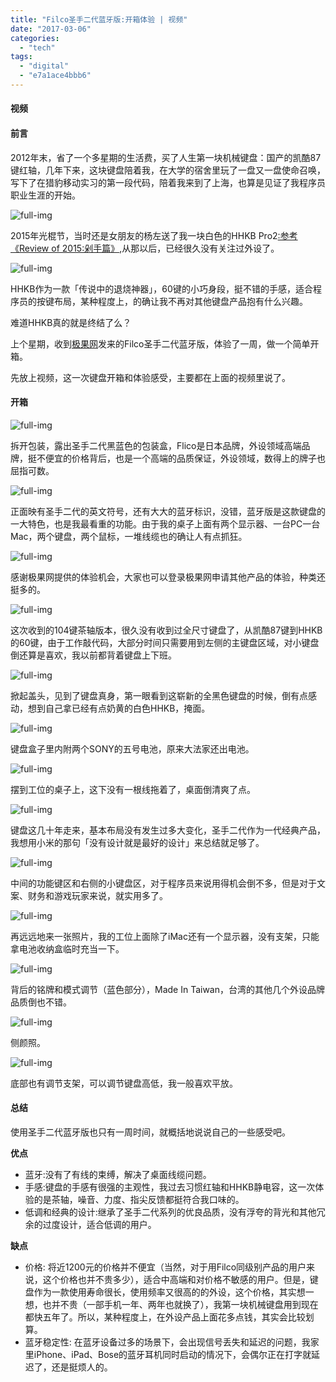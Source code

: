 ```yaml
---
title: "Filco圣手二代蓝牙版:开箱体验 | 视频"
date: "2017-03-06"
categories: 
  - "tech"
tags: 
  - "digital"
  - "e7a1ace4bbb6"
---
```


#### 视频

#### 前言

2012年末，省了一个多星期的生活费，买了人生第一块机械键盘：国产的凯酷87键红轴，几年下来，这块键盘陪着我，在大学的宿舍里玩了一盘又一盘使命召唤，写下了在猎豹移动实习的第一段代码，陪着我来到了上海，也算是见证了我程序员职业生涯的开始。

![full-img](https://static.is26.com/blog/2017/03/taobao.png)

2015年光棍节，当时还是女朋友的杨左送了我一块白色的HHKB Pro2[:参考《Review of 2015:剁手篇》](https://luolei.org/review-or-2015-gadget/),从那以后，已经很久没有关注过外设了。

![full-img](https://static.is26.com/blog/2016/01/buy/hhkb1.JPG)

HHKB作为一款「传说中的退烧神器」，60键的小巧身段，挺不错的手感，适合程序员的按键布局，某种程度上，的确让我不再对其他键盘产品抱有什么兴趣。

难道HHKB真的就是终结了么？

上个星期，收到[极果网](http://www.jiguo.com/)发来的Filco圣手二代蓝牙版，体验了一周，做一个简单开箱。

先放上视频，这一次键盘开箱和体验感受，主要都在上面的视频里说了。

#### 开箱

![full-img](https://static.is26.com/blog/2017/03/flico-1.jpg)

拆开包装，露出圣手二代黑蓝色的包装盒，Flico是日本品牌，外设领域高端品牌，挺不便宜的价格背后，也是一个高端的品质保证，外设领域，数得上的牌子也屈指可数。

![full-img](https://static.is26.com/blog/2017/03/flico-2.jpg)

正面映有圣手二代的英文符号，还有大大的蓝牙标识，没错，蓝牙版是这款键盘的一大特色，也是我最看重的功能。由于我的桌子上面有两个显示器、一台PC一台Mac，两个键盘，两个鼠标，一堆线缆也的确让人有点抓狂。

![full-img](https://static.is26.com/blog/2017/03/flico-3.jpg)

感谢极果网提供的体验机会，大家也可以登录极果网申请其他产品的体验，种类还挺多的。

![full-img](https://static.is26.com/blog/2017/03/flico-6.jpg)

这次收到的104键茶轴版本，很久没有收到过全尺寸键盘了，从凯酷87键到HHKB的60键，由于工作敲代码，大部分时间只需要用到左侧的主键盘区域，对小键盘倒还算是喜欢，我以前都背着键盘上下班。

![full-img](https://static.is26.com/blog/2017/03/flico-7.jpg)

掀起盖头，见到了键盘真身，第一眼看到这崭新的全黑色键盘的时候，倒有点感动，想到自己拿已经有点奶黄的白色HHKB，掩面。

![full-img](https://static.is26.com/blog/2017/03/flico-8.jpg)

键盘盒子里内附两个SONY的五号电池，原来大法家还出电池。

![full-img](https://static.is26.com/blog/2017/03/flico-9.jpg)

摆到工位的桌子上，这下没有一根线拖着了，桌面倒清爽了点。

![full-img](https://static.is26.com/blog/2017/03/flico-10.jpg)

键盘这几十年走来，基本布局没有发生过多大变化，圣手二代作为一代经典产品，我想用小米的那句「没有设计就是最好的设计」来总结就足够了。

![full-img](https://static.is26.com/blog/2017/03/flico-12.jpg)

中间的功能键区和右侧的小键盘区，对于程序员来说用得机会倒不多，但是对于文案、财务和游戏玩家来说，就实用多了。

![full-img](https://static.is26.com/blog/2017/03/flico-13.jpg)

再远远地来一张照片，我的工位上面除了iMac还有一个显示器，没有支架，只能拿电池收纳盒临时充当一下。

![full-img](https://static.is26.com/blog/2017/03/flico-14.jpg)

背后的铭牌和模式调节（蓝色部分），Made In Taiwan，台湾的其他几个外设品牌品质倒也不错。

![full-img](https://static.is26.com/blog/2017/03/flico-15.jpg)

侧颜照。

![full-img](https://static.is26.com/blog/2017/03/flico-16.jpg)

底部也有调节支架，可以调节键盘高低，我一般喜欢平放。

#### 总结

使用圣手二代蓝牙版也只有一周时间，就概括地说说自己的一些感受吧。

**优点**

- 蓝牙:没有了有线的束缚，解决了桌面线缆问题。
- 手感:键盘的手感有很强的主观性，我过去习惯红轴和HHKB静电容，这一次体验的是茶轴，噪音、力度、指尖反馈都挺符合我口味的。
- 低调和经典的设计:继承了圣手二代系列的优良品质，没有浮夸的背光和其他冗余的过度设计，适合低调的用户。

**缺点**

- 价格: 将近1200元的价格并不便宜（当然，对于用Filco同级别产品的用户来说，这个价格也并不贵多少），适合中高端和对价格不敏感的用户。但是，键盘作为一款使用寿命很长，使用频率又很高的的外设，这个价格，其实想一想，也并不贵（一部手机一年、两年也就换了），我第一块机械键盘用到现在都快五年了。所以，某种程度上，在外设产品上面花多点钱，其实会比较划算。
- 蓝牙稳定性: 在蓝牙设备过多的场景下，会出现信号丢失和延迟的问题，我家里iPhone、iPad、Bose的蓝牙耳机同时启动的情况下，会偶尔正在打字就延迟了，还是挺烦人的。
